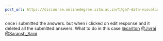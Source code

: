 ```yaml
---
post_url: https://discourse.onlinedegree.iitm.ac.in/t/ga7-data-visualisation-discussion-thread-tds-jan-2025/169888/21
---
```

once i submitted the answers. but when i clicked on edit response and it deleted all the submitted answers. What to do in this case [@carlton](/u/carlton) [@Jivraj](/u/jivraj) [@Saransh\_Saini](/u/saransh_saini)